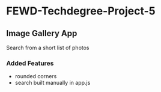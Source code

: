 # FEWD-Techdegree-Project-5

## Image Gallery App
Search from a short list of photos

### Added Features
- rounded corners
- search built manually in app.js